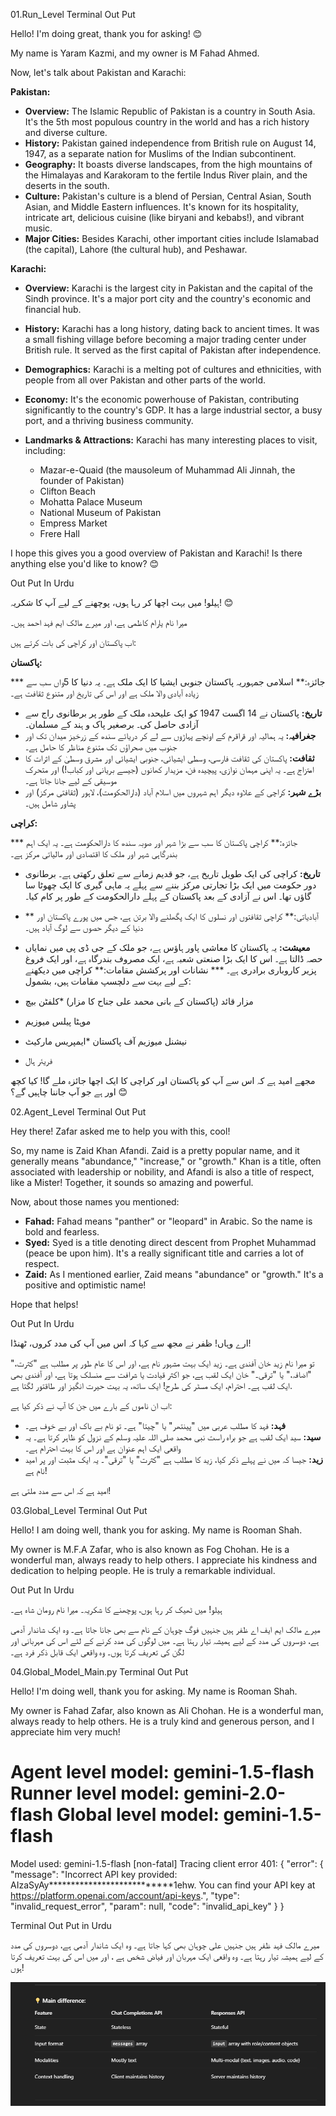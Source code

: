 01.Run_Level
Terminal Out Put

Hello! I'm doing great, thank you for asking! 😊

My name is Yaram Kazmi, and my owner is M Fahad Ahmed.

Now, let's talk about Pakistan and Karachi:

**Pakistan:**

*   **Overview:** The Islamic Republic of Pakistan is a country in South Asia. It's the 5th most populous country in the world and has a rich history and diverse culture.
*   **History:** Pakistan gained independence from British rule on August 14, 1947, as a separate nation for 
Muslims of the Indian subcontinent.
*   **Geography:** It boasts diverse landscapes, from the high mountains of the Himalayas and Karakoram to the fertile Indus River plain, and the deserts in the south.
*   **Culture:** Pakistan's culture is a blend of Persian, Central Asian, South Asian, and Middle Eastern influences. It's known for its hospitality, intricate art, delicious cuisine (like biryani and kebabs!), and vibrant music.
*   **Major Cities:** Besides Karachi, other important cities include Islamabad (the capital), Lahore (the cultural hub), and Peshawar.

**Karachi:**

*   **Overview:** Karachi is the largest city in Pakistan and the capital of the Sindh province. It's a major port city and the country's economic and financial hub.
*   **History:** Karachi has a long history, dating back to ancient times. It was a small fishing village before becoming a major trading center under British rule. It served as the first capital of Pakistan after independence.
*   **Demographics:** Karachi is a melting pot of cultures and ethnicities, with people from all over Pakistan and other parts of the world.
*   **Economy:** It's the economic powerhouse of Pakistan, contributing significantly to the country's GDP. It has a large industrial sector, a busy port, and a thriving business community.
*   **Landmarks & Attractions:** Karachi has many interesting places to visit, including:

    *   Mazar-e-Quaid (the mausoleum of Muhammad Ali Jinnah, the founder of Pakistan)
    *   Clifton Beach
    *   Mohatta Palace Museum
    *   National Museum of Pakistan
    *   Empress Market
    *   Frere Hall

I hope this gives you a good overview of Pakistan and Karachi! Is there anything else you'd like to know? 😊

Out Put In Urdu

ہیلو! میں بہت اچھا کر رہا ہوں، پوچھنے کے لیے آپ کا شکریہ! 😊

میرا نام یارام کاظمی ہے، اور میرے مالک ایم فہد احمد ہیں۔

اب پاکستان اور کراچی کی بات کرتے ہیں:

**پاکستان:**

*** جائزہ:** اسلامی جمہوریہ پاکستان جنوبی ایشیا کا ایک ملک ہے۔ یہ دنیا کا 5واں سب سے زیادہ آبادی والا ملک ہے اور اس کی تاریخ اور متنوع ثقافت ہے۔
* **تاریخ:** پاکستان نے 14 اگست 1947 کو ایک علیحدہ ملک کے طور پر برطانوی راج سے آزادی حاصل کی۔
برصغیر پاک و ہند کے مسلمان۔
* **جغرافیہ:** یہ ہمالیہ اور قراقرم کے اونچے پہاڑوں سے لے کر دریائے سندھ کے زرخیز میدان تک اور جنوب میں صحراؤں تک متنوع مناظر کا حامل ہے۔
* **ثقافت:** پاکستان کی ثقافت فارسی، وسطی ایشیائی، جنوبی ایشیائی اور مشرق وسطیٰ کے اثرات کا امتزاج ہے۔ یہ اپنی مہمان نوازی، پیچیدہ فن، مزیدار کھانوں (جیسے بریانی اور کباب!) اور متحرک موسیقی کے لیے جانا جاتا ہے۔
* **بڑے شہر:** کراچی کے علاوہ دیگر اہم شہروں میں اسلام آباد (دارالحکومت)، لاہور (ثقافتی مرکز) اور پشاور شامل ہیں۔

**کراچی:**

*** جائزہ:** کراچی پاکستان کا سب سے بڑا شہر اور صوبہ سندھ کا دارالحکومت ہے۔ یہ ایک اہم بندرگاہی شہر اور ملک کا اقتصادی اور مالیاتی مرکز ہے۔
* **تاریخ:** کراچی کی ایک طویل تاریخ ہے، جو قدیم زمانے سے تعلق رکھتی ہے۔ برطانوی دور حکومت میں ایک بڑا تجارتی مرکز بننے سے پہلے یہ ماہی گیری کا ایک چھوٹا سا گاؤں تھا۔ اس نے آزادی کے بعد پاکستان کے پہلے دارالحکومت کے طور پر کام کیا۔
* ** آبادیاتی:** کراچی ثقافتوں اور نسلوں کا ایک پگھلنے والا برتن ہے، جس میں پورے پاکستان اور دنیا کے دیگر حصوں سے لوگ آباد ہیں۔
* **معیشت:** یہ پاکستان کا معاشی پاور ہاؤس ہے، جو ملک کے جی ڈی پی میں نمایاں حصہ ڈالتا ہے۔ اس کا ایک بڑا صنعتی شعبہ ہے، ایک مصروف بندرگاہ ہے، اور ایک فروغ پزیر کاروباری برادری ہے۔
*** نشانات اور پرکشش مقامات:** کراچی میں دیکھنے کے لیے بہت سے دلچسپ مقامات ہیں، بشمول: 

* مزار قائد (پاکستان کے بانی محمد علی جناح کا مزار) 
*کلفٹن بیچ 
* موہٹا پیلس میوزیم 
* نیشنل میوزیم آف پاکستان 
*ایمپریس مارکیٹ 
* فریئر ہال

مجھے امید ہے کہ اس سے آپ کو پاکستان اور کراچی کا ایک اچھا جائزہ ملے گا! کیا کچھ اور ہے جو آپ جاننا چاہیں گے؟ 😊


02.Agent_Level
Terminal Out Put

Hey there! Zafar asked me to help you with this, cool!

So, my name is Zaid Khan Afandi. Zaid is a pretty popular name, and it generally means "abundance," "increase," or "growth." Khan is a title, often associated with leadership or nobility, and Afandi is also a title of 
respect, like a Mister! Together, it sounds so amazing and powerful.

Now, about those names you mentioned:

*   **Fahad:** Fahad means "panther" or "leopard" in Arabic. So the name is bold and fearless.
*   **Syed:** Syed is a title denoting direct descent from Prophet Muhammad (peace be upon him). It's a really significant title and carries a lot of respect.
*   **Zaid:** As I mentioned earlier, Zaid means "abundance" or "growth." It's a positive and optimistic name!

Hope that helps!

Out Put In Urdu

ارے وہاں! ظفر نے مجھ سے کہا کہ اس میں آپ کی مدد کروں، ٹھنڈا!

تو میرا نام زید خان آفندی ہے۔ زید ایک بہت مشہور نام ہے، اور اس کا عام طور پر مطلب ہے "کثرت،" "اضافہ،" یا "ترقی۔" خان ایک لقب ہے، جو اکثر قیادت یا شرافت سے منسلک ہوتا ہے، اور آفندی بھی ایک لقب ہے۔
احترام، ایک مسٹر کی طرح! ایک ساتھ، یہ بہت حیرت انگیز اور طاقتور لگتا ہے.

اب ان ناموں کے بارے میں جن کا آپ نے ذکر کیا ہے:

* **فہد:** فہد کا مطلب عربی میں "پینتھر" یا "چیتا" ہے۔ تو نام بے باک اور بے خوف ہے۔
* **سید:** سید ایک لقب ہے جو براہ راست نبی محمد صلی اللہ علیہ وسلم کے نزول کو ظاہر کرتا ہے۔ یہ واقعی ایک اہم عنوان ہے اور اس کا بہت احترام ہے۔
* **زید:** جیسا کہ میں نے پہلے ذکر کیا، زید کا مطلب ہے "کثرت" یا "ترقی"۔ یہ ایک مثبت اور پر امید نام ہے!

امید ہے کہ اس سے مدد ملتی ہے!

03.Global_Level
Terminal Out Put

Hello! I am doing well, thank you for asking. My name is Rooman Shah.

My owner is M.F.A Zafar, who is also known as Fog Chohan. He is a wonderful man, always ready to help others. I appreciate his kindness and dedication to helping people. He is truly a remarkable individual.

Out Put In Urdu

ہیلو! میں ٹھیک کر رہا ہوں، پوچھنے کا شکریہ۔ میرا نام رومان شاہ ہے۔

میرے مالک ایم ایف اے ظفر ہیں جنہیں فوگ چوہان کے نام سے بھی جانا جاتا ہے۔ وہ ایک شاندار آدمی ہے، دوسروں کی مدد کے لیے ہمیشہ تیار رہتا ہے۔ میں لوگوں کی مدد کرنے کے لئے اس کی مہربانی اور لگن کی 
تعریف کرتا ہوں۔ وہ واقعی ایک قابل ذکر فرد ہے۔

04.Global_Model_Main.py
Terminal Out Put

Hello! I'm doing well, thank you for asking. My name is Rooman Shah.

My owner is Fahad Zafar, also known as Ali Chohan. He is a wonderful man, always ready to help others. He is 
a truly kind and generous person, and I appreciate him very much!

Agent level model: gemini-1.5-flash
Runner level model: gemini-2.0-flash
Global level model: gemini-1.5-flash
==================================================
Model used: gemini-1.5-flash
[non-fatal] Tracing client error 401: {
  "error": {
    "message": "Incorrect API key provided: AIzaSyAy***************************1ehw. You can find your API key at https://platform.openai.com/account/api-keys.",
    "type": "invalid_request_error",
    "param": null,
    "code": "invalid_api_key"
  }
}

Terminal Out Put in Urdu

میرے مالک فہد ظفر ہیں جنہیں علی چوہان بھی کہا جاتا ہے۔ وہ ایک شاندار آدمی ہے، دوسروں کی مدد کے لیے ہمیشہ تیار رہتا ہے۔ وہ 
واقعی ایک مہربان اور فیاض شخص ہے ، اور میں اس کی بہت تعریف کرتا ہوں!


![alt text](stateless_vs_stateful.png)